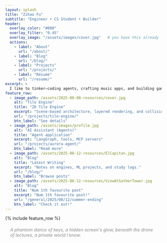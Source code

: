 ```yaml
---
layout: splash
title: "Zihao Fu"
subtitle: "Engineer • CS Student • Builder"
header:
  overlay_color: "#000"
  overlay_filter: "0.45"
  overlay_image: "/assets/images/cover.jpg"   # you have this already
  actions:
    - label: "About"
      url: "/about/"
    - label: "Blog"
      url: "/blog/"
    - label: "Projects"
      url: "/projects/"
    - label: "Résumé"
      url: "/resume/"
excerpt: >
  I like to tinker—coding agents, crafting music apps, and building games where ideas come alive.
feature_row:
  - image_path: /assets/2025-08-08-resources/cover.jpg
    alt: "Tile Engine"
    title: "2D Tile Engine"
    excerpt: "Scene-based architecture, layered rendering, and collision handling in Java"
    url: "/projects/tile-engine/"
    btn_label: "See details"
  - image_path: /assets/images/profile.jpg
    alt: "AI Assistant (Agents)"
    title: "Agent application"
    excerpt: "LangGraph, tools, MCP servers"
    url: "/projects/aurora-agent/"
    btn_label: "Read more"
  - image_path: /assets/2025-08-12-resources/ElCapitan.jpg
    alt: "Blog"
    title: "Latest Writing"
    excerpt: "Notes on engines, ML projects, and study logs."
    url: "/blog/"
    btn_label: "Browse posts"
  - image_path: /assets/2025-08-12-resources/ViewAtSatherTower.jpg
    alt: "Blog"
    title: "Num 1th favourite post"
    excerpt: "Num 1th favourite post!"
    url: "/general/2025/08/12/summer-ending"
    btn_label: "Check it out!"
---
```


{% include feature_row %}

<div style="max-width:960px;margin:1.25rem auto 0;padding:0 1rem;">
  <p class="riddle" style="margin:.5rem 0 0;color:#878a8c"><em>A phantom dance of keys, a hidden screen's glow, beneath the drone of lectures, a private world I know.</em></p>
</div>
